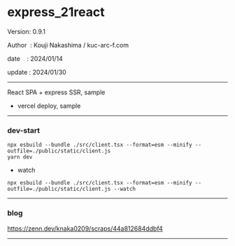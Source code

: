 ﻿# express_21react

 Version: 0.9.1

 Author  : Kouji Nakashima / kuc-arc-f.com

 date    : 2024/01/14

 update : 2024/01/30 

***

React SPA + express SSR, sample

* vercel deploy, sample
***
### dev-start

```
npx esbuild --bundle ./src/client.tsx --format=esm --minify --outfile=./public/static/client.js
yarn dev
```

* watch
```
npx esbuild --bundle ./src/client.tsx --format=esm --minify --outfile=./public/static/client.js --watch
```
***
### blog

https://zenn.dev/knaka0209/scraps/44a812684ddbf4

***

